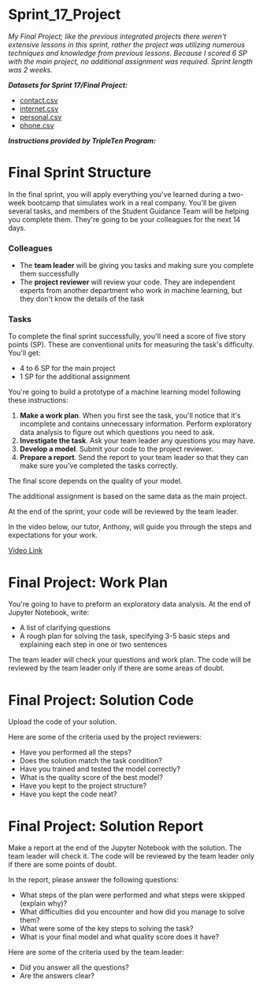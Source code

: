 # Sprint_17_Project

*My Final Project; like the previous integrated projects there weren't extensive lessons in this sprint, rather the project was utilizing numerous techniques and knowledge from previous lessons. Because I scored 6 SP with the main project, no additional assignment was required. Sprint length was 2 weeks.*

***Datasets for Sprint 17/Final Project:***

- [contact.csv](https://drive.google.com/file/d/1PbW5EurKPivBEGPr91y4fUyL5UiLCKDI/view)
- [internet.csv](https://drive.google.com/file/d/1iJlCjHdHSvh2ILbn5juKSoxGMPYCXUej/view)
- [personal.csv](https://drive.google.com/file/d/1qDpV-Xv9husYToHfKFMnFJYeAKL1biw_/view)
- [phone.csv](https://drive.google.com/file/d/1EjZCZ9MwAPDESTuu10a82Ic7t_SXIWZL/view)

***Instructions provided by TripleTen Program:***

# Final Sprint Structure

In the final sprint, you will apply everything you've learned during a two-week bootcamp that simulates work in a real company. You'll be given several tasks, and members of the Student Guidance Team will be helping you complete them. They're going to be your colleagues for the next 14 days.

### Colleagues

- The **team leader** will be giving you tasks and making sure you complete them successfully
- The **project reviewer** will review your code. They are independent experts from another department who work in machine learning, but they don't know the details of the task

### Tasks

To complete the final sprint successfully, you'll need a score of five story points (SP). These are conventional units for measuring the task's difficulty. You'll get:

- 4 to 6 SP for the main project
- 1 SP for the additional assignment

You're going to build a prototype of a machine learning model following these instructions:

1. **Make a work plan**. When you first see the task, you'll notice that it's incomplete and contains unnecessary information. Perform exploratory data analysis to figure out which questions you need to ask.
2. **Investigate the task**. Ask your team leader any questions you may have.
3. **Develop a model**. Submit your code to the project reviewer.
4. **Prepare a report**. Send the report to your team leader so that they can make sure you've completed the tasks correctly.

The final score depends on the quality of your model.

The additional assignment is based on the same data as the main project.

At the end of the sprint, your code will be reviewed by the team leader.

In the video below, our tutor, Anthony, will guide you through the steps and expectations for your work.

[Video Link](https://www.youtube.com/watch?v=mdMX_Pzd1Is)

# Final Project: Work Plan

You're going to have to preform an exploratory data analysis. At the end of Jupyter Notebook, write:

- A list of clarifying questions
- A rough plan for solving the task, specifying 3-5 basic steps and explaining each step in one or two sentences

The team leader will check your questions and work plan. The code will be reviewed by the team leader only if there are some areas of doubt.

# Final Project: Solution Code

Upload the code of your solution.

Here are some of the criteria used by the project reviewers:
- Have you performed all the steps?
- Does the solution match the task condition?
- Have you trained and tested the model correctly?
- What is the quality score of the best model?
- Have you kept to the project structure?
- Have you kept the code neat?

# Final Project: Solution Report

Make a report at the end of the Jupyter Notebook with the solution. The team leader will check it. The code will be reviewed by the team leader only if there are some points of doubt.

In the report, please answer the following questions:
- What steps of the plan were performed and what steps were skipped (explain why)?
- What difficulties did you encounter and how did you manage to solve them?
- What were some of the key steps to solving the task?
- What is your final model and what quality score does it have?

Here are some of the criteria used by the team leader:
- Did you answer all the questions?
- Are the answers clear?
